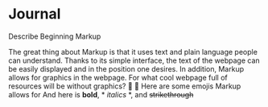 # Journal
Describe Beginning Markup


  The great thing about Markup is that it uses text and plain language people can understand. Thanks to its simple interface, the text of the webpage can be easily displayed and in the position one desires.
  In addition, Markup allows for graphics in the webpage. For what cool webpage full of resources will be without graphics?
:rabbit2:
:water_buffalo:
Here are some emojis Markup allows for
  And here is **bold**, * *italics* *, and ~~strikethrough~~


